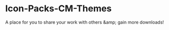 # Icon-Packs-CM-Themes
A place for you to share your work with others &amp;amp; gain more downloads!
